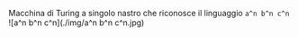 Macchina di Turing a singolo nastro che riconosce il linguaggio `a^n b^n c^n`
![a^n b^n c^n](./img/a^n b^n c^n.jpg)
